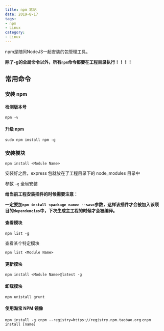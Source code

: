 ```yaml
---
title: npm 笔记
date: 2019-8-17
tags: 
- npm
- Linux
category: 
- Linux
---
```


npm是随同NodeJS一起安装的包管理工具。

**除了-g的全局命令以外，所有`npm`命令都要在工程目录执行！！！！**

## 常用命令

### 安装 npm

#### 检测版本号

`npm -v`

#### 升级 npm

`sudo npm install npm -g`

### 安装模块

`npm install <Module Name>`

安装好之后，express 包就放在了工程目录下的 node_modules 目录中

参数 `-g` 全局安装

**给当前工程安装插件的时候需要注意**：

**一定要加`npm install <package name> --save`参数，这样该插件才会被加入该项目的`dependencies`中，下次生成主工程的时候才会被编译。**

#### 查看模块

`npm list -g`

查看某个特定模块

`npm list <Module Name>`

#### 更新模块

`npm install <Module Name>@latest -g`

#### 卸载模块

`npm unistall grunt`

#### 使用淘宝 NPM 镜像

`npm install -g cnpm --registry=https://registry.npm.taobao.org`
`cnpm install [name]`

